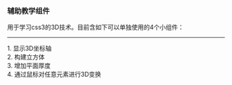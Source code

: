 
<h3>辅助教学组件</h3>
用于学习css3的3D技术。目前含如下可以单独使用的4个小组件：
<hr>
1.  显示3D坐标轴  <br>
2.  构建立方体  <br>
3.  增加平面厚度  <br>
4.  通过鼠标对任意元素进行3D变换  <br>
